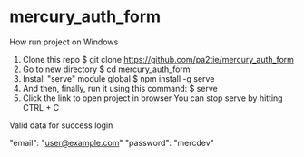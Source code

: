 # mercury_auth_form

How run project on Windows

1. Clone this repo
   $ git clone https://github.com/pa2tie/mercury_auth_form
2. Go to new directory
   $ cd mercury_auth_form
3. Install "serve" module global
   $ npm install -g serve
4. And then, finally, run it using this command:
   $ serve
5. Click the link to open project in browser
   You can stop serve by hitting CTRL + C


Valid data for success login

"email": "user@example.com"
"password": "mercdev" 
